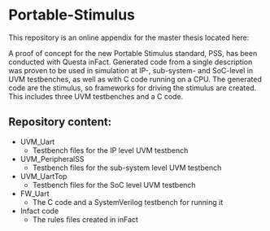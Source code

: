 # Portable-Stimulus

This repository is an online appendix for the master thesis located here:

A proof of concept for the new Portable Stimulus standard, PSS, has been conducted with Questa inFact. Generated code from a single description was proven to be used in simulation at IP-, sub-system- and SoC-level in UVM testbenches, as well as with C code running on a CPU. The generated code are the stimulus, so frameworks for driving the stimulus are created. This includes three UVM testbenches and a C code.

## Repository content:
* UVM_Uart
	* Testbench files for the IP level UVM testbench
* UVM_PeripheralSS
	* Testbench files for the sub-system level UVM testbench
* UVM_UartTop
	* Testbench files for the SoC level UVM testbench
* FW_Uart
	* The C code and a SystemVerilog testbench for running it
* Infact code
	* The rules files created in inFact
